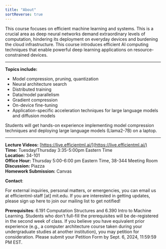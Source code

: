 ```yaml
---
title: "About"
sortReverse: true
---
```


This course focuses on efficient machine learning and systems. This is a crucial area as deep neural networks demand extraordinary levels of computation, hindering its deployment on everyday devices and burdening the cloud infrastructure. This course introduces efficient AI computing techniques that enable powerful deep learning applications on resource-constrained devices. 

---
**Topics include:**
- Model compression, pruning, quantization
- Neural architecture search
- Distributed training
- Data/model parallelism
- Gradient compression
- On-device fine-tuning
- Application-specific acceleration techniques for large language models and diffusion models

Students will get hands-on experience implementing model compression techniques and deploying large language models (Llama2-7B) on a laptop.

---

**Lecture Videos:** [https://live.efficientml.ai/](https://live.efficientml.ai/)  
**Time:** Tuesday/Thursday 3:35-5:00pm Eastern Time  
**Location:** 34-101  
**Office Hour:** Thursday 5:00-6:00 pm Eastern Time, 38-344 Meeting Room  
**Discussion:** Piazza  
**Homework Submission:** Canvas  

**Contact**:

For external inquiries, personal matters, or emergencies, you can email us at efficientml-staff [at] mit.edu. If you are interested in getting updates, please sign up here to join our mailing list to get notified!

**Prerequisites**:
6.191 Computation Structures and 6.390 Intro to Machine Learning. Students who don't full-fill the prerequisites will be de-registered in the second week of class. If you believe you have equivalent prior experience (e.g., a computer architecture course taken during your undergraduate studies at another institution), you may petition for consideration. Please submit your Petition Form by Sept. 6, 2024, 11:59:59 PM EST.


